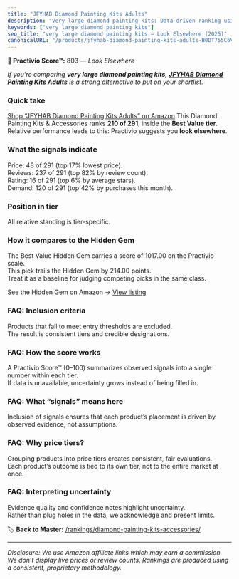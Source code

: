 ```yaml
---
title: "JFYHAB Diamond Painting Kits Adults"
description: "very large diamond painting kits: Data-driven ranking using the Practivio Score™. Positioned by quality, value, demand, findability, momentum."
keywords: ["very large diamond painting kits"]
seo_title: "very large diamond painting kits — Look Elsewhere (2025)"
canonicalURL: "/products/jfyhab-diamond-painting-kits-adults-B0DT755C6V/"
---
```


**🚫 Practivio Score™:** 803 — _Look Elsewhere_


*If you're comparing **very large diamond painting kits**, **[JFYHAB Diamond Painting Kits Adults](https://www.amazon.com/dp/B0DT755C6V?tag=practivio-20)** is a strong alternative to put on your shortlist.*
### Quick take
[Shop “JFYHAB Diamond Painting Kits Adults” on Amazon](https://www.amazon.com/dp/B0DT755C6V?tag=practivio-20)
This Diamond Painting Kits & Accessories ranks **210 of 291**, inside the **Best Value tier**.  
Relative performance leads to this: Practivio suggests you **look elsewhere**.

### What the signals indicate
Price: 48 of 291 (top 17% lowest price).  
Reviews: 237 of 291 (top 82% by review count).  
Rating: 16 of 291 (top 6% by average stars).  
Demand: 120 of 291 (top 42% by purchases this month).

### Position in tier
All relative standing is tier-specific.

### How it compares to the Hidden Gem
The Best Value Hidden Gem carries a score of 1017.00 on the Practivio scale.  
This pick trails the Hidden Gem by 214.00 points.  
Treat it as a baseline for judging competing picks in the same class.  

See the Hidden Gem on Amazon → [View listing](https://www.amazon.com/dp/B07P5YDBZR?tag=practivio-20)

### FAQ: Inclusion criteria
Products that fail to meet entry thresholds are excluded.  
The result is consistent tiers and credible designations.

### FAQ: How the score works
A Practivio Score™ (0–100) summarizes observed signals into a single number within each tier.  
If data is unavailable, uncertainty grows instead of being filled in.

### FAQ: What “signals” means here
Inclusion of signals ensures that each product’s placement is driven by observed evidence, not assumptions.

### FAQ: Why price tiers?
Grouping products into price tiers creates consistent, fair evaluations.  
Each product’s outcome is tied to its own tier, not to the entire market at once.

### FAQ: Interpreting uncertainty
Evidence quality and confidence notes highlight uncertainty.  
Rather than plug holes in the data, we acknowledge and present limits.


🏷️ **Back to Master:** [/rankings/diamond-painting-kits-accessories/](/rankings/diamond-painting-kits-accessories/)

---
_Disclosure: We use Amazon affiliate links which may earn a commission. We don’t display live prices or review counts. Rankings are produced using a consistent, proprietary methodology._
